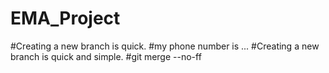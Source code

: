 # EMA_Project
#Creating a new branch is quick.
#my phone number is ...
#Creating a new branch is quick and simple.
#git merge --no-ff